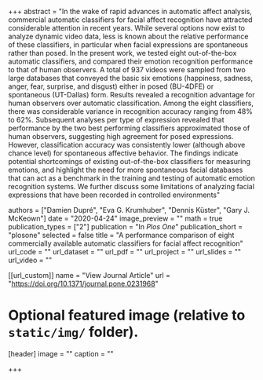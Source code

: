 +++
abstract = "In the wake of rapid advances in automatic affect analysis, commercial automatic classifiers for facial affect recognition have attracted considerable attention in recent years. While several options now exist to analyze dynamic video data, less is known about the relative performance of these classifiers, in particular when facial expressions are spontaneous rather than posed. In the present work, we tested eight out-of-the-box automatic classifiers, and compared their emotion recognition performance to that of human observers. A total of 937 videos were sampled from two large databases that conveyed the basic six emotions (happiness, sadness, anger, fear, surprise, and disgust) either in posed (BU-4DFE) or spontaneous (UT-Dallas) form. Results revealed a recognition advantage for human observers over automatic classification. Among the eight classifiers, there was considerable variance in recognition accuracy ranging from 48% to 62%. Subsequent analyses per type of expression revealed that performance by the two best performing classifiers approximated those of human observers, suggesting high agreement for posed expressions. However, classification accuracy was consistently lower (although above chance level) for spontaneous affective behavior. The findings indicate potential shortcomings of existing out-of-the-box classifiers for measuring emotions, and highlight the need for more spontaneous facial databases that can act as a benchmark in the training and testing of automatic emotion recognition systems. We further discuss some limitations of analyzing facial expressions that have been recorded in controlled environments"

authors = ["Damien Dupré", "Eva G. Krumhuber", "Dennis Küster", "Gary J. McKeown"]
date = "2020-04-24"
image_preview = ""
math = true
publication_types = ["2"]
publication = "In *Plos One*"
publication_short = "plosone"
selected = false
title = "A performance comparison of eight commercially available automatic classifiers for facial affect recognition"
url_code = ""
url_dataset = ""
url_pdf = ""
url_project = ""
url_slides = ""
url_video = ""

[[url_custom]]
name = "View Journal Article"
url = "https://doi.org/10.1371/journal.pone.0231968"

# Optional featured image (relative to `static/img/` folder).
[header]
image = ""
caption = ""

+++
